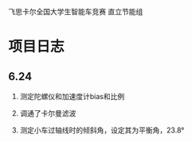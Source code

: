 飞思卡尔全国大学生智能车竞赛 直立节能组

# 项目日志

## 6.24

1. 测定陀螺仪和加速度计bias和比例

2. 调通了卡尔曼滤波

3. 测定小车过轴线时的倾斜角，设定其为平衡角，23.8°